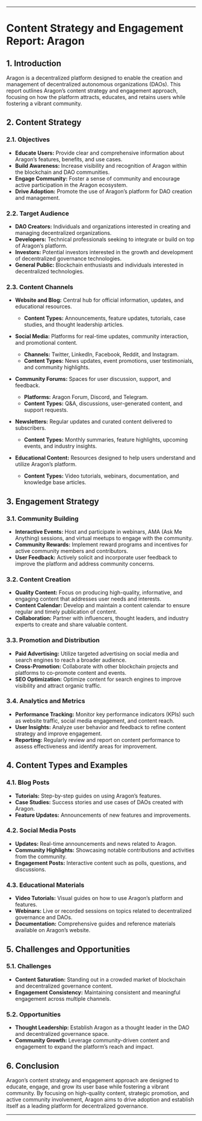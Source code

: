 
---

# **Content Strategy and Engagement Report: Aragon**

## **1. Introduction**

Aragon is a decentralized platform designed to enable the creation and management of decentralized autonomous organizations (DAOs). This report outlines Aragon’s content strategy and engagement approach, focusing on how the platform attracts, educates, and retains users while fostering a vibrant community.

## **2. Content Strategy**

### **2.1. Objectives**

- **Educate Users:** Provide clear and comprehensive information about Aragon’s features, benefits, and use cases.
- **Build Awareness:** Increase visibility and recognition of Aragon within the blockchain and DAO communities.
- **Engage Community:** Foster a sense of community and encourage active participation in the Aragon ecosystem.
- **Drive Adoption:** Promote the use of Aragon’s platform for DAO creation and management.

### **2.2. Target Audience**

- **DAO Creators:** Individuals and organizations interested in creating and managing decentralized organizations.
- **Developers:** Technical professionals seeking to integrate or build on top of Aragon’s platform.
- **Investors:** Potential investors interested in the growth and development of decentralized governance technologies.
- **General Public:** Blockchain enthusiasts and individuals interested in decentralized technologies.

### **2.3. Content Channels**

- **Website and Blog:** Central hub for official information, updates, and educational resources.
  - **Content Types:** Announcements, feature updates, tutorials, case studies, and thought leadership articles.
  
- **Social Media:** Platforms for real-time updates, community interaction, and promotional content.
  - **Channels:** Twitter, LinkedIn, Facebook, Reddit, and Instagram.
  - **Content Types:** News updates, event promotions, user testimonials, and community highlights.

- **Community Forums:** Spaces for user discussion, support, and feedback.
  - **Platforms:** Aragon Forum, Discord, and Telegram.
  - **Content Types:** Q&A, discussions, user-generated content, and support requests.

- **Newsletters:** Regular updates and curated content delivered to subscribers.
  - **Content Types:** Monthly summaries, feature highlights, upcoming events, and industry insights.

- **Educational Content:** Resources designed to help users understand and utilize Aragon’s platform.
  - **Content Types:** Video tutorials, webinars, documentation, and knowledge base articles.

## **3. Engagement Strategy**

### **3.1. Community Building**

- **Interactive Events:** Host and participate in webinars, AMA (Ask Me Anything) sessions, and virtual meetups to engage with the community.
- **Community Rewards:** Implement reward programs and incentives for active community members and contributors.
- **User Feedback:** Actively solicit and incorporate user feedback to improve the platform and address community concerns.

### **3.2. Content Creation**

- **Quality Content:** Focus on producing high-quality, informative, and engaging content that addresses user needs and interests.
- **Content Calendar:** Develop and maintain a content calendar to ensure regular and timely publication of content.
- **Collaboration:** Partner with influencers, thought leaders, and industry experts to create and share valuable content.

### **3.3. Promotion and Distribution**

- **Paid Advertising:** Utilize targeted advertising on social media and search engines to reach a broader audience.
- **Cross-Promotion:** Collaborate with other blockchain projects and platforms to co-promote content and events.
- **SEO Optimization:** Optimize content for search engines to improve visibility and attract organic traffic.

### **3.4. Analytics and Metrics**

- **Performance Tracking:** Monitor key performance indicators (KPIs) such as website traffic, social media engagement, and content reach.
- **User Insights:** Analyze user behavior and feedback to refine content strategy and improve engagement.
- **Reporting:** Regularly review and report on content performance to assess effectiveness and identify areas for improvement.

## **4. Content Types and Examples**

### **4.1. Blog Posts**

- **Tutorials:** Step-by-step guides on using Aragon’s features.
- **Case Studies:** Success stories and use cases of DAOs created with Aragon.
- **Feature Updates:** Announcements of new features and improvements.

### **4.2. Social Media Posts**

- **Updates:** Real-time announcements and news related to Aragon.
- **Community Highlights:** Showcasing notable contributions and activities from the community.
- **Engagement Posts:** Interactive content such as polls, questions, and discussions.

### **4.3. Educational Materials**

- **Video Tutorials:** Visual guides on how to use Aragon’s platform and features.
- **Webinars:** Live or recorded sessions on topics related to decentralized governance and DAOs.
- **Documentation:** Comprehensive guides and reference materials available on Aragon’s website.

## **5. Challenges and Opportunities**

### **5.1. Challenges**

- **Content Saturation:** Standing out in a crowded market of blockchain and decentralized governance content.
- **Engagement Consistency:** Maintaining consistent and meaningful engagement across multiple channels.

### **5.2. Opportunities**

- **Thought Leadership:** Establish Aragon as a thought leader in the DAO and decentralized governance space.
- **Community Growth:** Leverage community-driven content and engagement to expand the platform’s reach and impact.

## **6. Conclusion**

Aragon’s content strategy and engagement approach are designed to educate, engage, and grow its user base while fostering a vibrant community. By focusing on high-quality content, strategic promotion, and active community involvement, Aragon aims to drive adoption and establish itself as a leading platform for decentralized governance.

---
